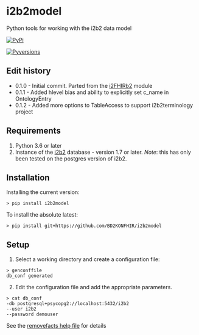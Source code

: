 # i2b2model
Python tools for working with the i2b2 data model


[![PyPi](https://version-image.appspot.com/pypi/?name=i2b2model)](https://pypi.python.org/pypi/i2b2model)

[![Pyversions](https://img.shields.io/pypi/pyversions/i2b2model.svg)](https://pypi.python.org/pypi/i2b2model)

## Edit history
* 0.1.0 - Initial commit.  Parted from the [i2FHIRb2](https://github.com/BD2KONFHIR/i2FHIRb2/) module
* 0.1.1 - Added hlevel bias and ability to explicitly set c_name in OntologyEntry
* 0.1.2 - Added more options to TableAccess to support i2b2terminology project

## Requirements
1) Python 3.6 or later
2) Instance of the [i2b2](https://www.i2b2.org/) database - version 1.7 or later.  _Note_: this has only been tested on the postgres version of i2b2.

## Installation
Installing the current version:
```text
> pip install i2b2model
```

To install the absolute latest:
```text
> pip install git+https://github.com/BD2KONFHIR/i2b2model
```

## Setup

1) Select a working directory and create a configuration file:
```text
> genconffile
db_conf generated
```

2) Edit the configuration file and add the appropriate parameters.  
```text
> cat db_conf
-db postgresql+psycopg2://localhost:5432/i2b2
--user i2b2
--password demouser
```

See the [removefacts help file](scripts/removefacts.md) for details
